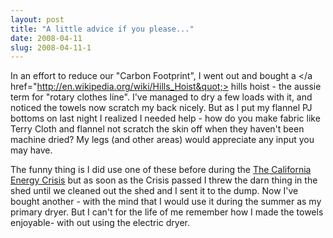 ```yaml
---
layout: post
title: "A little advice if you please..."
date: 2008-04-11
slug: 2008-04-11-1
---
```


In an effort to reduce our &quot;Carbon Footprint&quot;, I went out and bought a </a href=&quot;http://en.wikipedia.org/wiki/Hills_Hoist&quot;> hills hoist </a>- the aussie term for &quot;rotary clothes line&quot;.  I&apos;ve managed to dry a few loads with it, and noticed the towels now scratch my back nicely.  But as I put my flannel PJ bottoms on last night I realized I needed help - how do you make fabric like Terry Cloth and flannel not scratch the skin off when they haven&apos;t been machine dried?  My legs (and other areas) would appreciate any input you may have. 

The funny thing is I did use one of these before during the  [The California Energy Crisis](http://en.wikipedia.org/wiki/California_electricity_crisis)  but as soon as the Crisis passed I threw the darn thing in the shed until we cleaned out the shed and I sent it to the dump.  Now I&apos;ve bought another - with the mind that I would use it during the summer as my primary dryer.  But I can&apos;t for the life of me remember how I made the towels enjoyable- with out using the electric dryer.


